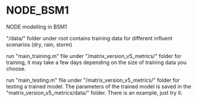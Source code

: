 # NODE_BSM1
NODE modelling in BSM1

"/data/" folder under root contains training data for different influent scenarios (dry, rain, storm)

run "main_training.m" file under "/matrix_version_v5_metrics/" folder for training, it may take a few days depending on the size of training data you choose.

run "main_testing.m" file under "/matrix_version_v5_metrics/" folder for testing a trained model. The parameters of the trained model is saved in the "matrix_version_v5_metrics/data/" folder. There is an example, just try it.
